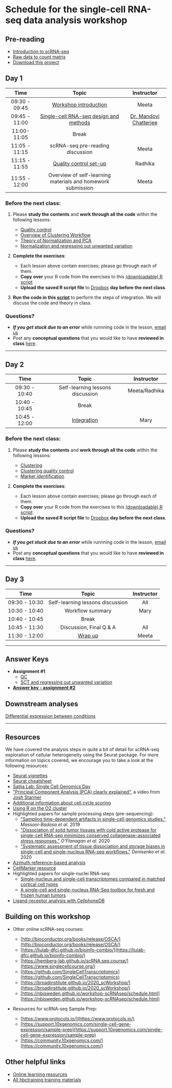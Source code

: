 # Schedule for the single-cell RNA-seq data analysis workshop

## Pre-reading

* [Introduction to scRNA-seq](../lessons/01_intro_to_scRNA-seq.md)
* [Raw data to count matrix](../lessons/02_SC_generation_of_count_matrix.md)
* [Download this project](https://www.dropbox.com/s/we1gmyb9c8jej2u/single_cell_rnaseq.zip?dl=1)

## Day 1

| Time |  Topic  | Instructor |
|:-----------:|:----------:|:--------:|
| 09:30 - 09:45 | [Workshop introduction](../slides/Intro_to_workshop_all.pdf) | Meeta |
| 09:45 - 11:00| [Single-cell RNA-seq design and methods](https://www.dropbox.com/s/6m14c387sieyzqq/Chan%20Core_scRNA-seq_052121.pdf?dl=1) | [Dr. Mandovi Chatterjee](https://singlecellcore.hms.harvard.edu/people/mandovi-chatterjee-phd) |
| 11:00- 11:05 | Break |
| 11:05 - 11:15 | scRNA-seq pre-reading discussion | Meeta |
| 11:15 - 11:55 | [Quality control set-up](../lessons/03_SC_quality_control-setup.md) | Radhika |
| 11:55 - 12:00 | Overview of self-learning materials and homework submission | Meeta |





### Before the next class:

1. Please **study the contents** and **work through all the code** within the following lessons:
   * [Quality control](../lessons/04_SC_quality_control.md)
   * [Overview of Clustering Workflow](../lessons/postQC_workflow.md)
   * [Theory of Normalization and PCA](../lessons/05_normalization_and_PCA.md)
   * [Normalization and regressing out unwanted variation](../lessons/06_SC_SCT_normalization.md)

2. **Complete the exercises**:
   * Each lesson above contain exercises; please go through each of them.
   * **Copy over** your R code from the exercises to this [(downloadable) R script](../homework/Day1_exercise.R)
   * **Upload the saved R script file** to [Dropbox](https://www.dropbox.com/request/kIqpFLAIDCix9eGZ6vDh) **day before the next class**.

3. **Run the code in this [script](https://github.com/hbctraining/scRNA-seq_online/raw/master/scripts/integration_code.R)** to perform the steps of integration. We will discuss the code and theory in class.

### Questions?
* ***If you get stuck due to an error*** while runnning code in the lesson, [email us](mailto:hbctraining@hsph.harvard.edu) 
* Post any **conceptual questions** that you would like to have **reviewed in class** [here](https://PollEv.com/hbctraining945).

***

## Day 2

| Time |  Topic  | Instructor |
|:-----------:|:----------:|:--------:|
| 09:30 - 10:40 | Self-learning lessons discussion | Meeta/Radhika |
| 10:40 - 10:45 | Break |
| 10:45 - 12:00| [Integration](../lessons/06_integration.md) | Mary |

### Before the next class:

1. Please **study the contents** and **work through all the code** within the following lessons:
   * [Clustering](../lessons/07_SC_clustering_cells_SCT.md)
   * [Clustering quality control](../lessons/08_SC_clustering_quality_control.md)
   * [Marker identification](../lessons/09_merged_SC_marker_identification.md)

2. **Complete the exercises**:
   * Each lesson above contain exercises; please go through each of them.
   * **Copy over** your R code from the exercises to this [(downloadable) R script](../homework/Day2_exercise.R)
   * **Upload the saved R script file** to [Dropbox](https://www.dropbox.com/request/gEmJDyFK0pY7hpMzPu0X) **day before the next class**.

### Questions?
* ***If you get stuck due to an error*** while runnning code in the lesson, [email us](mailto:hbctraining@hsph.harvard.edu) 
* Post any **conceptual questions** that you would like to have **reviewed in class** [here](https://PollEv.com/hbctraining945).

***

## Day 3

| Time |  Topic  | Instructor |
|:-----------:|:----------:|:--------:|
| 09:30 - 10:30 | Self-learning lessons discussion | All |
| 10:30 - 10:40 | Workflow summary | Mary |
| 10:40 - 10:45 | Break |
| 10:45 - 11:30 | Discussion, Final Q & A | All |
| 11:30 - 12:00 | [Wrap up](../slides/Workshop_wrapup.pdf) | Meeta |

***

## Answer Keys

* **Assignment #1**
   * [QC](../lessons/sc_exercises_qc_analysis.md)
   * [SCT and regressing out unwanted variation](../lessons/sc_exercises_SCT_regression.md)
* **[Answer key - assignment #2](../homework/Day2_exercise_answer_key.R)**

## Downstream analyses

[Differential expression between conditions](../lessons/pseudobulk_DESeq2_scrnaseq.md)

***

## Resources
We have covered the analysis steps in quite a bit of detail for scRNA-seq exploration of cellular heterogeneity using the Seurat package. For more information on topics covered, we encourage you to take a look at the following resources:

* [Seurat vignettes](https://satijalab.org/seurat/vignettes.html)
* [Seurat cheatsheet](https://satijalab.org/seurat/essential_commands.html)
* [Satija Lab: Single Cell Genomics Day](https://satijalab.org/scgd21/)
* ["Principal Component Analysis (PCA) clearly explained"](https://www.youtube.com/watch?v=_UVHneBUBW0), a video from [Josh Starmer](https://twitter.com/joshuastarmer)
* [Additional information about cell cycle scoring](../lessons/cell_cycle_scoring.md)
* [Using R on the O2 cluster](https://hbctraining.github.io/Intro-to-Unix-QMB/lessons/R_on_o2.html)
* Highlighted papers for sample processing steps (pre-sequencing):
  - ["Sampling time-dependent artifacts in single-cell genomics studies."](https://genomebiology.biomedcentral.com/articles/10.1186/s13059-020-02032-0) *Massoni-Badosa et al.* 2019
  - ["Dissociation of solid tumor tissues with cold active protease for single-cell RNA-seq minimizes conserved collagenase-associated stress responses."](https://genomebiology.biomedcentral.com/articles/10.1186/s13059-019-1830-0) *O'Flanagan et al.* 2020
  - ["Systematic assessment of tissue dissociation and storage biases in single-cell and single-nucleus RNA-seq workflows."](https://genomebiology.biomedcentral.com/articles/10.1186/s13059-020-02048-6) *Denisenko et al.* 2020
* [Azimuth reference-based analysis](https://azimuth.hubmapconsortium.org/)
* [CellMarker resource](http://biocc.hrbmu.edu.cn/CellMarker/)
* Highlighted papers for single-nuclei RNA-seq:
  - [Single-nucleus and single-cell transcriptomes compared in matched cortical cell types](https://www.ncbi.nlm.nih.gov/pmc/articles/PMC6306246/)
  - [A single-cell and single-nucleus RNA-Seq toolbox for fresh and frozen human tumors](https://www.nature.com/articles/s41591-020-0844-1)
* [Ligand-receptor analysis with CellphoneDB](https://www.nature.com/articles/s41576-020-00292-x)


## Building on this workshop

* Other online scRNA-seq courses:
  - [http://bioconductor.org/books/release/OSCA/](http://bioconductor.org/books/release/OSCA/)
  - [https://liulab-dfci.github.io/bioinfo-combio/](https://liulab-dfci.github.io/bioinfo-combio/)
  - [https://hemberg-lab.github.io/scRNA.seq.course/](https://www.singlecellcourse.org/)
  - [https://github.com/SingleCellTranscriptomics](https://github.com/SingleCellTranscriptomics)
  - [https://broadinstitute.github.io/2020_scWorkshop/](https://broadinstitute.github.io/2020_scWorkshop/)
  - [https://nbisweden.github.io/workshop-scRNAseq/schedule.html](https://nbisweden.github.io/workshop-scRNAseq/schedule.html)

* Resources for scRNA-seq Sample Prep:
  - [https://www.protocols.io/](https://www.protocols.io/)
  - [https://support.10xgenomics.com/single-cell-gene-expression/sample-prep](https://support.10xgenomics.com/single-cell-gene-expression/sample-prep)
  - [https://community.10xgenomics.com/](https://community.10xgenomics.com/)

## Other helpful links
* [Online learning resources](https://hbctraining.github.io/bioinformatics_online/lists/online_trainings.html)
* [All hbctraining training materials](https://hbctraining.github.io/main)


